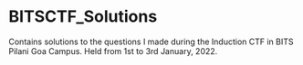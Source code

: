 # BITSCTF_Solutions

Contains solutions to the questions I made during the Induction CTF in BITS Pilani Goa Campus.
Held from 1st to 3rd January, 2022.